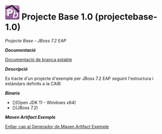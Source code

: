 # ![Logo](https://github.com/GovernIB/maven/raw/binaris/projectebase/icon.png) Projecte Base 1.0 (projectebase-1.0)
*Projecte Base - JBoss 7.2 EAP*



***Documentació***

[Documentació de branca estable](./doc)


***Descripció***

Es tracte d'un projecte d'exemple per JBoss 7.2 EAP seguint l'estructura i estàndars definits a la CAIB


***Binaris***
- [](Open JDK 11 - Windows x64)
- [](JBoss 7.2)


***Maven Artifact Exemple***

[Enllaç cap al Generador de Maven Artifact Exemple](http://htmlpreview.github.com/?https://github.com/GovernIB/projectebase/blob/projectebase-1.0/maven-archetype-genapp/2_archetypemaven/generadordecomanda.html)
